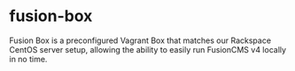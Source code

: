 # fusion-box
Fusion Box is a preconfigured Vagrant Box that matches our Rackspace CentOS server setup, allowing the ability to easily run FusionCMS v4 locally in no time.
